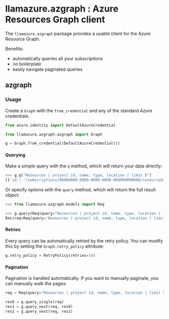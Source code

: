 # llamazure.azgraph : Azure Resources Graph client

The `llamazure.azgraph` package provides a usable client for the Azure Resource Graph.

Benefits:
- automatically queries all your subscriptions
- no boilerplate
- easily navigate paginated queries

## azgraph

### Usage

Create a `Graph` with the `from_credential` and any of the standard Azure credentials.

```python
from azure.identity import DefaultAzureCredential

from llamazure.azgraph.azgraph import Graph

g = Graph.from_credential(DefaultAzureCredential())
```

#### Querying

Make a simple query with the `q` method, which will return your data directly:

```python
>>> g.q("Resources | project id, name, type, location | limit 5")
[{'id': '/subscriptions/00000000-0000-0000-0000-000000000000/resourceGroups/rg0/providers/Microsoft.Storage/storageAccounts/sa0', 'name': 'sa0', 'type': 'microsoft.storage/storageaccounts', 'location': 'canadacentral'}]
```

Or specify options with the `query` method, which will return the full result object:

```python
>>> from llamazure.azgraph.models import Req

>>> g.query(Req(query="Resources | project id, name, type, location | limit 1", subscriptions=g.subscriptions, options={"$skip": 1},))
Res(req=Req(query='Resources | project id, name, type, location | limit 1', subscriptions=('00000000-0000-0000-0000-000000000000',), facets=(), managementGroupId=None, options={'$skip': 1}), totalRecords=1, count=1, resultTruncated='false', facets=[], data=[{'id': '/subscriptions/00000000-0000-0000-0000-000000000000/resourceGroups/NetworkWatcherRG/providers/Microsoft.Network/networkWatchers/NetworkWatcher_canadacentral', 'name': 'NetworkWatcher_canadacentral', 'type': 'microsoft.network/networkwatchers', 'location': 'canadacentral'}], skipToken=None)
```

#### Retries

Every query can be automatically retried by the retry policy. You can modify this by setting the `Graph.retry_policy` attribute:

```python
g.retry_policy = RetryPolicy(retries=10)
```

#### Pagination

Pagination is handled automatically. If you want to manually paginate, you can manually walk the pages:

```python
req = Req(query="Resources | project id, name, type, location | limit 5", subscriptions=g.subscriptions)

res0 = g.query_single(req)
res1 = g.query_next(req, res0)
res2 = g.query_next(req, res1)
```

